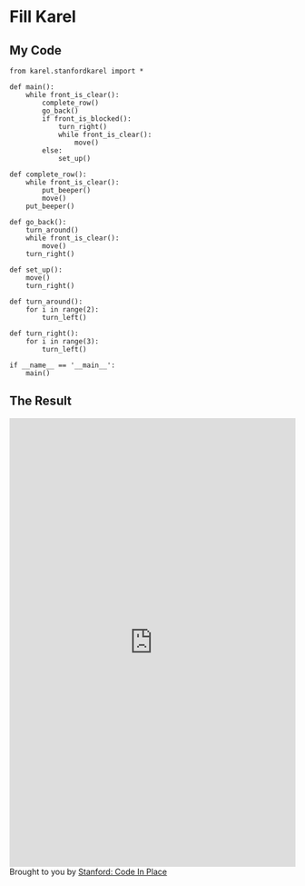 # Fill Karel

## My Code

```
from karel.stanfordkarel import *

def main():
    while front_is_clear():
        complete_row()
        go_back()
        if front_is_blocked():
            turn_right()
            while front_is_clear():
                move()
        else:
            set_up()

def complete_row():
    while front_is_clear():
        put_beeper()
        move()
    put_beeper()

def go_back():
    turn_around()
    while front_is_clear():
        move()
    turn_right()

def set_up():
    move()
    turn_right()

def turn_around():
    for i in range(2):
        turn_left()

def turn_right():
    for i in range(3):
        turn_left()

if __name__ == '__main__':
    main()
```

## The Result

<iframe src="https://codeinplace.stanford.edu/cip3/share/Yzg2ZCbaKoOfM4IBAhx8" width="100%" height="790px" frameBorder="0" style="border: 0;"></iframe><br>Brought to you by <a href="https://codeinplace.stanford.edu/" target="_blank">Stanford: Code In Place</a>
